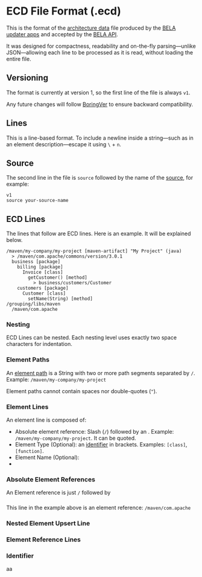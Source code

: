 # ECD File Format (.ecd)

This is the format of the [architecture data](/Concepts.md#ecds) file produced by the [BELA updater apps](/CodeSynchronization.md#2-run-the-bela-updater-docker-app-for-your-language) and accepted by the [BELA API](/API.md).

It was designed for compactness, readability and on-the-fly parsing—unlike JSON—allowing each line to be processed as it is read, without loading the entire file.

## Versioning

The format is currently at version 1, so the first line of the file is always `v1`.

Any future changes will follow [BoringVer](https://medium.com/@klauswuestefeld/boringver-ad84d272a380) to ensure backward compatibility.

## Lines

This is a line-based format. To include a newline inside a string—such as in an element description—escape it using `\` + `n`.

## Source

The second line in the file is `source` followed by the name of the [source](/Concepts.md#sources), for example:

```
v1
source your-source-name 
```

## ECD Lines

The lines that follow are ECD lines. Here is an example. It will be explained below.

```
/maven/my-company/my-project [maven-artifact] "My Project" (java)
  > /maven/com.apache/commons/version/3.0.1
  business [package]
    billing [package]
      Invoice [class]
        getCustomer() [method]
          > business/customers/Customer
    customers [package]
      Customer [class]
        setName(String) [method]
/grouping/libs/maven
  /maven/com.apache
```

### Nesting

ECD Lines can be nested. Each nesting level uses exactly two space characters for indentation.

### Element Paths

An [element path](/Concepts.md#element-path) is a String with two or more path segments separated by `/`. Example: `/maven/my-company/my-project`

Element paths cannot contain spaces nor double-quotes (`"`).

### Element Lines

An element line is composed of:

- Absolute element reference: Slash (`/`) followed by an . Example: `/maven/my-company/my-project`. It can be quoted.
- Element Type (Optional): an [identifier](#identifier) in brackets. Examples: `[class]`, `[function]`.
- Element Name (Optional): 
- 

### Absolute Element References

An Element reference is just `/` followed by 

### 

This line in the example above is an element reference: `/maven/com.apache`


### Nested Element Upsert Line

### Element Reference Lines

### Identifier

aa

